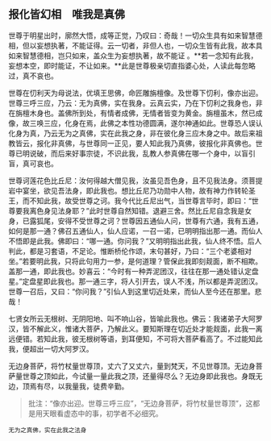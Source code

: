 ##  报化皆幻相　唯我是真佛

世尊于明星出时，廓然大悟，成等正觉，乃叹曰：奇哉！一切众生具有如来智慧德相，但以妄想执著，不能证得。云一切者，非但人也，一切众生皆有此我，故本具如来智慧德相，岂只如来，盖众生为妄想执著，故不能证 。**若一念知有此我，妄想本空，即时能证，不让如来。**此是世尊极亲切直指婆心处，人读此每忽略过，真不哀也。

世尊在忉利天为母说法，优填王思佛，命匠雕旃檀像。及世尊下忉利，像亦出迎。世尊三呼三应，乃云：无为真佛，实在我身。云真云实，乃在下忉利之我身也，非在旃檀木身也。盖佛所到处，有情者成佛，无情者皆变为黄金。旃檀虽木，然已成像，故三唤三应，化身在焉，此佛之本性功德圆满，遂尔神通如此。世尊恐人误认化身为真，乃云无为之真佛，实在此我之身，非在彼化身三应木身之中。故后来祖教皆云，报化非真佛，与世尊同一正见，要人知此我乃真佛，彼报化非真佛也。世尊已明说破，而后来好事宗徒，不识此我，乱教人参真佛在哪一个身中，以盲引盲，真可哀也。

世尊诃莲花色比丘尼：汝何得越大僧见我，汝虽见吾色身，且不见我法身。须菩提岩中宴坐，欲见吾法身，即此我也。想比丘尼乃功勋中人物，故有神力作转轮圣王，而不知此我，故受世尊之诃。我今代比丘尼出气，当世尊言毕时，即曰：“世尊要我离色身见法身耶？”此时世尊自然知错。退避三舍。然比丘尼自念我是女身，已露狐尾，安得不受世尊之诃？世尊因五通仙人问，世尊有六通，我有五通，如何是那一通？佛召五通仙人，仙人应诺，一召一诺，已明明指出那一通。而仙人不悟即是此我。佛即曰：“哪一通。你问我？”又明明指出此我，仙人终不悟。后人判此，都是习套语，不足论。惟断桥伦作颂，末句甚好，乃曰：“三个老婆相对坐。”若要明此我，只将此句用力一参，是何道理？管保此我即刻觌面，断不相欺。盖那一通，即此我也。妙喜云：“今时有一种弄泥团汉，往往在那一通处错认定盘星。”定盘星即此我也。那一通三字，将人引开去，误人不浅，所以都是弄泥团汉。世尊一召后，又曰：“你问我？”引仙人到这里切近处来，而仙人至今还在那里。悲哉！

七贤女所云无根树、无阴阳地、叫不响山谷，皆喻此我也。佛云：我诸弟子大阿罗汉，皆不解此义，惟诸大菩萨，乃解此义。要知斯理在切近处才能觌面，此我一离远便错。若知此我，彼无根树等语，到耳便知，不可将大菩萨看高了。不过能知此我，便超出一切大阿罗汉。

无边身菩萨，将竹杖量世尊顶，丈六了又丈六，量到梵天，不见世尊顶。无边身菩萨量世尊之顶如此，今试量一量此我之顶，还量得尽么？无边身即此我也。身既无边，顶焉有尽，以我量我，徒费辛勤。

> 批注：“像亦出迎。世尊三呼三应”，“无边身菩萨，将竹杖量世尊顶”，这都是用天眼看虚态中的事，初学者不必细究。

```yang
无为之真佛，实在此我之法身
```


